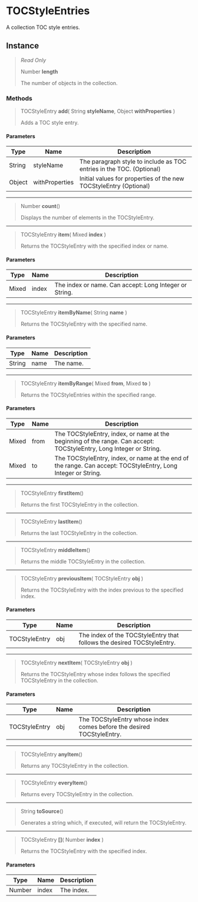 # TOCStyleEntries
A collection TOC style entries.

## Instance
> *Read Only* 
> 
> Number **length** 
>
> The number of objects in the collection.

### Methods
> TOCStyleEntry **add**( String **styleName**, Object **withProperties** )
> 
> Adds a TOC style entry.
#### Parameters
| Type | Name | Description |
|---|---|---|
| String | styleName | The paragraph style to include as TOC entries in the TOC. (Optional) |
| Object | withProperties | Initial values for properties of the new TOCStyleEntry (Optional) |

*** 
> Number **count**()
> 
> Displays the number of elements in the TOCStyleEntry.
*** 
> TOCStyleEntry **item**( Mixed **index** )
> 
> Returns the TOCStyleEntry with the specified index or name.
#### Parameters
| Type | Name | Description |
|---|---|---|
| Mixed | index | The index or name. Can accept: Long Integer or String. |

*** 
> TOCStyleEntry **itemByName**( String **name** )
> 
> Returns the TOCStyleEntry with the specified name.
#### Parameters
| Type | Name | Description |
|---|---|---|
| String | name | The name. |

*** 
> TOCStyleEntry **itemByRange**( Mixed **from**, Mixed **to** )
> 
> Returns the TOCStyleEntries within the specified range.
#### Parameters
| Type | Name | Description |
|---|---|---|
| Mixed | from | The TOCStyleEntry, index, or name at the beginning of the range. Can accept: TOCStyleEntry, Long Integer or String. |
| Mixed | to | The TOCStyleEntry, index, or name at the end of the range. Can accept: TOCStyleEntry, Long Integer or String. |

*** 
> TOCStyleEntry **firstItem**()
> 
> Returns the first TOCStyleEntry in the collection.
*** 
> TOCStyleEntry **lastItem**()
> 
> Returns the last TOCStyleEntry in the collection.
*** 
> TOCStyleEntry **middleItem**()
> 
> Returns the middle TOCStyleEntry in the collection.
*** 
> TOCStyleEntry **previousItem**( TOCStyleEntry **obj** )
> 
> Returns the TOCStyleEntry with the index previous to the specified index.
#### Parameters
| Type | Name | Description |
|---|---|---|
| TOCStyleEntry | obj | The index of the TOCStyleEntry that follows the desired TOCStyleEntry. |

*** 
> TOCStyleEntry **nextItem**( TOCStyleEntry **obj** )
> 
> Returns the TOCStyleEntry whose index follows the specified TOCStyleEntry in the collection.
#### Parameters
| Type | Name | Description |
|---|---|---|
| TOCStyleEntry | obj | The TOCStyleEntry whose index comes before the desired TOCStyleEntry. |

*** 
> TOCStyleEntry **anyItem**()
> 
> Returns any TOCStyleEntry in the collection.
*** 
> TOCStyleEntry **everyItem**()
> 
> Returns every TOCStyleEntry in the collection.
*** 
> String **toSource**()
> 
> Generates a string which, if executed, will return the TOCStyleEntry.
*** 
> TOCStyleEntry **[]**( Number **index** )
> 
> Returns the TOCStyleEntry with the specified index.
#### Parameters
| Type | Name | Description |
|---|---|---|
| Number | index | The index. |


